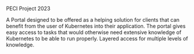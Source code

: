 PECI Project 2023

A Portal designed to be offered as a helping solution for clients that can benefit from the user of Kubernetes into their application. The portal gives easy access to tasks that would otherwise need extensive knowledge of Kubernetes to be able to run properly. Layered access for multiple levels of knowledge.
